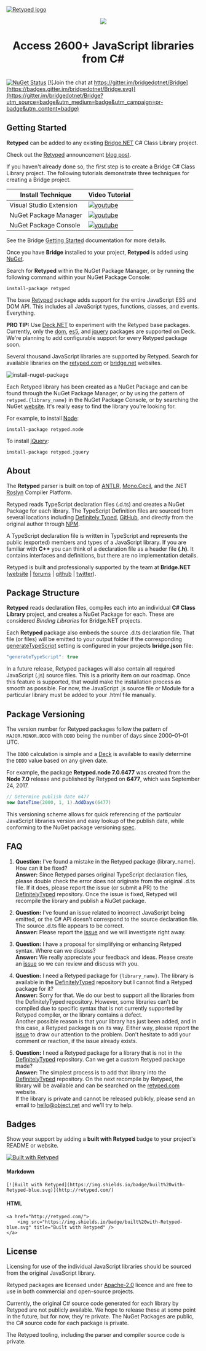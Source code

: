 [![Retyped logo](https://user-images.githubusercontent.com/62210/30553225-bf327466-9c5d-11e7-8737-b353f4cb219d.png)](https://retyped.com/)

<p align="center"><img src="https://user-images.githubusercontent.com/62210/30553224-bf2f6bb8-9c5d-11e7-8524-0fa681af17a4.png"></p>

<h1 align="center">Access 2600+ JavaScript libraries from C#</h1>

<br />[![NuGet Status](https://img.shields.io/nuget/v/Retyped.svg)](https://www.nuget.org/packages/Retyped)
[![Join the chat at https://gitter.im/bridgedotnet/Bridge](https://badges.gitter.im/bridgedotnet/Bridge.svg)](https://gitter.im/bridgedotnet/Bridge?utm_source=badge&utm_medium=badge&utm_campaign=pr-badge&utm_content=badge)

## Getting Started

**Retyped** can be added to any existing [Bridge.NET](http://bridge.net/) C# Class Library project.

Check out the [Retyped](https://retyped.com) announcement [blog post](https://blog.bridge.net/2200-js-libraries-in-c-using-retyped-dcfafb28b119).

If you haven't already done so, the first step is to create a Bridge C# Class Library project. The following tutorials demonstrate three techniques for creating a Bridge project.

Install Technique | Video Tutorial
---- | ----
Visual Studio Extension | [![youtube](https://user-images.githubusercontent.com/62210/30516389-2a02a31a-9afb-11e7-9979-01fa73586680.png)](https://www.youtube.com/watch?v=cEUR1UthE2c)
NuGet Package Manager | [![youtube](https://user-images.githubusercontent.com/62210/30518461-c3307270-9b3b-11e7-8b86-86edcbd3cdb7.png)](https://www.youtube.com/watch?v=VMjsQrB9rQc)
NuGet Package Console | [![youtube](https://user-images.githubusercontent.com/62210/30518454-aa99a51a-9b3b-11e7-9764-a31240d42758.png)](https://www.youtube.com/watch?v=hAaxLrVeG0c)

See the Bridge [Getting Started](https://github.com/bridgedotnet/Bridge/wiki) documentation for more details.

Once you have **Bridge** installed to your project, **Retyped** is added using [NuGet](https://www.nuget.org/packages/retyped).

Search for **Retyped** within the NuGet Package Manager, or by running the following command within your NuGet Package Console:

```
install-package retyped
```

The base [Retyped](https://www.nuget.org/packages/retyped) package adds support for the entire JavaScript ES5 and DOM API. This includes all JavaScript types, functions, classes, and events. Everything.

**PRO TIP:** Use [Deck.NET](https://deck.net/welcome) to experiment with the Retyped base packages. Currently, only the [dom](https://www.nuget.org/packages/retyped.dom), [es5](https://www.nuget.org/packages/retyped.es5), and [jquery](https://www.nuget.org/packages/retyped.jquery) packages are supported on Deck. We're planning to add configurable support for every Retyped package soon.

Several thousand JavaScript libraries are supported by Retyped. Search for available libraries on the [retyped.com](https://retyped.com#search) or [bridge.net](http://bridge.net/download#search) websites.

![install-nuget-package](https://user-images.githubusercontent.com/62210/30530936-20bc70de-9c08-11e7-85d5-db8d9c34267f.gif)

Each Retyped library has been created as a NuGet Package and can be found through the NuGet Package Manager, or by using the pattern of `retyped.{library_name}` in the NuGet Package Console, or by searching the NuGet [website](https://www.nuget.org/packages?q=retyped). It's really easy to find the library you're looking for.

For example, to install [Node](https://www.nuget.org/packages/retyped.node):

```
install-package retyped.node
```

To install [jQuery](https://www.nuget.org/packages/retyped.jquery):

```
install-package retyped.jquery
```

## About

The **Retyped** parser is built on top of [ANTLR](http://www.antlr.org/), [Mono.Cecil](http://www.mono-project.com/docs/tools+libraries/libraries/Mono.Cecil/), and the .NET [Roslyn](https://github.com/dotnet/roslyn) Compiler Platform.

Retyped reads TypeScript declaration files (.d.ts) and creates a NuGet Package for each library. The TypeScript Definition files are sourced from several locations including [Definitely Typed](http://definitelytyped.org/), [GitHub](https://github.com), and directly from the original author through [NPM](https://www.npmjs.com/).

A TypeScript declaration file is written in TypeScript and represents the public (exported) members and types of a JavaScript library. If you are familiar with **C++** you can think of a declaration file as a header file **(.h)**. It contains interfaces and definitions, but there are no implementation details.

Retyped is built and professionally supported by the team at **Bridge.NET** ([website](https://bridge.net) | [forums](https://forums.bridge.net) | [github](https://github.com/bridgedotnet/) | [twitter](http://twitter.com/bridgedotnet)).

## Package Structure

**Retyped** reads declaration files, compiles each into an individual **C# Class Library** project, and creates a NuGet Package for each. These are considered _Binding Libraries_ for Bridge.NET projects.

Each **Retyped** package also embeds the source .d.ts declaration file. That file (or files) will be emitted to your output folder if the corresponding [generateTypeScript](https://github.com/bridgedotnet/Bridge/wiki/global-configuration#generatetypescript) setting is configured in your projects **bridge.json** file:

```js
"generateTypeScript": true
```

In a future release, Retyped packages will also contain all required JavaScript (.js) source files. This is a priority item on our roadmap. Once this feature is supported, that would make the installation process as smooth as possible. For now, the JavaScript .js source file or Module for a particular library must be added to your .html file manually.

## Package Versioning

The version number for Retyped packages follow the pattern of `MAJOR.MINOR.DDDD` with `DDDD` being the number of days since 2000–01–01 UTC.

The `DDDD` calculation is simple and a [Deck](https://deck.net/bf407aa5e088b1a72cdedba8106196da) is available to easily determine the `DDDD` value based on any given date.

For example, the package **Retyped.node 7.0.6477** was created from the **Node 7.0** release and published by Retyped on **6477**, which was September 24, 2017.

```csharp
// Determine publish date 6477
new DateTime(2000, 1, 1).AddDays(6477)
```

This versioning scheme allows for quick referencing of the particular JavaScript libraries version and easy lookup of the publish date, while conforming to the NuGet package versioning [spec](https://docs.microsoft.com/en-us/nuget/reference/package-versioning).

## FAQ

1. **Question:** I've found a mistake in the Retyped package {library_name}. How can it be fixed?<br/>
   **Answer:** Since Retyped parses original TypeScript declaration files, please double check the error does not originate from the original .d.ts file. If it does, please report the issue (or submit a PR) to the [DefinitelyTyped](https://github.com/DefinitelyTyped/DefinitelyTyped) repository. Once the issue is fixed, Retyped will recompile the library and publish a NuGet package.

2. **Question:** I've found an issue related to incorrect JavaScript being emitted, or the C# API doesn't correspond to the source declaration file. The source .d.ts file appears to be correct.<br/>
   **Answer:** Please report the [issue](https://github.com/Retyped/Retyped/issues) and we will investigate right away.

3. **Question:** I have a proposal for simplifying or enhancing Retyped syntax. Where can we discuss?<br/>
   **Answer:** We really appreciate your feedback and ideas. Please create an [issue](https://github.com/Retyped/Retyped/issues) so we can review and discuss with you.

4. **Question:** I need a Retyped package for `{library_name}`. The library is available in the [DefinitelyTyped](https://github.com/DefinitelyTyped/DefinitelyTyped) repository but I cannot find a Retyped package for it?<br/>
   **Answer:** Sorry for that. We do our best to support all the libraries from the DefinitelyTyped repository. However, some libraries can't be compiled due to specific syntax that is not currently supported by Retyped compiler, or the library contains a defect.<br/>
   Another possible reason is that your library has just been added, and in this case, a Retyped package is on its way. Either way, please report the [issue](https://github.com/Retyped/Retyped/issues) to draw our attention to the problem. Don't hesitate to add your comment or reaction, if the issue already exists.

5. **Question:** I need a Retyped package for a library that is not in the [DefinitelyTyped](https://github.com/DefinitelyTyped/DefinitelyTyped) repository. Can we get a custom Retyped package made?<br/>
   **Answer:** The simplest process is to add that library into the [DefinitelyTyped](https://github.com/DefinitelyTyped/DefinitelyTyped) repository. On the next recompile by Retyped, the library will be available and can be searched on the [retyped.com](https://retyped.com/#search) website.<br/>
   If the library is private and cannot be released publicly, please send an email to hello@object.net and we'll try to help.

## Badges

Show your support by adding a **built with Retyped** badge to your project's README or website.

[![Built with Retyped](https://img.shields.io/badge/built%20with-Retyped-blue.svg)](http://retyped.com/)

#### Markdown

```
[![Built with Retyped](https://img.shields.io/badge/built%20with-Retyped-blue.svg)](http://retyped.com/)
```

#### HTML

```
<a href="http://retyped.com/">
    <img src="https://img.shields.io/badge/built%20with-Retyped-blue.svg" title="Built with Retyped" />
</a>
```

## License

Licensing for use of the individual JavaScript libraries should be sourced from the original JavaScript library.

Retyped packages are licensed under [Apache-2.0](https://github.com/Retyped/Retyped/blob/master/LICENSE.md) licence and are free to use in both commercial and open-source projects.

Currently, the original C# source code generated for each library by Retyped are not publicly available. We hope to release these at some point in the future, but for now, they're private. The NuGet Packages are public, the C# source code for each package is private.

The Retyped tooling, including the parser and compiler source code is private.
